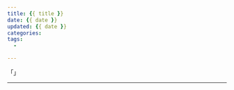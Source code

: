 ```yaml
---
title: {{ title }}
date: {{ date }}
updated: {{ date }}
categories: 
tags:
  - 

---
```


「」

<!-- more -->

---
